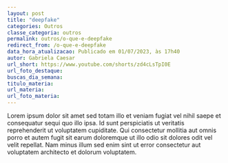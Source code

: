 ```yaml
---
layout: post
title: "deepfake"
categories: Outros
classe_categoria: outros
permalink: outros/o-que-e-deepfake
redirect_from: /o-que-e-deepfake
data_hora_atualizacao: Publicado em 01/07/2023, às 17h40
autor: Gabriela Caesar
url_short: https://www.youtube.com/shorts/zd4cLsTpI0E
url_foto_destaque: 
buscas_dia_semana: 
titulo_materia: 
url_materia: 
url_foto_materia: 
---
```

Lorem ipsum dolor sit amet sed totam illo et veniam fugiat vel nihil saepe et consequatur sequi quo illo ipsa. Id sunt perspiciatis ut veritatis reprehenderit ut voluptatem cupiditate. 
Qui consectetur mollitia aut omnis porro et autem fugit sit earum doloremque ut illo odio sit dolores odit vel velit repellat. Nam minus illum sed enim sint ut error consectetur aut voluptatem architecto et dolorum voluptatem. 

